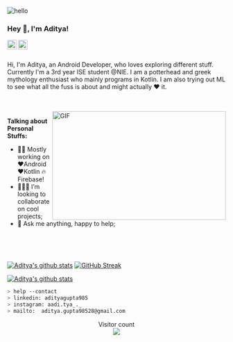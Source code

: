 
![hello](https://media.giphy.com/media/3ornk57KwDXf81rjWM/giphy.gif)

### Hey 👋, I'm Aditya!

<a href="https://twitter.com/Fsociety_98_">
  <img align="left" alt="AdityaGupta" | Twitter" width="22px" src="https://cdn.jsdelivr.net/npm/simple-icons@v3/icons/twitter.svg" />
</a>
<a href="https://www.linkedin.com/in/adityagupta985/">
  <img align="left" alt="Aditya's LinkdeIN" width="22px" src="https://cdn.jsdelivr.net/npm/simple-icons@v3/icons/linkedin.svg" />
</a>


<br />
<br />

Hi, I'm Aditya, an Android Developer, who loves exploring different stuff. Currently I'm a 3rd year ISE student @NIE. I am a potterhead and greek mythology enthusiast who mainly programs in Kotlin. I am also trying out ML to see what all the fuss is about and might actually ❤ it.

<br/>
<br/>

  <img align="right" height="250" width="400" alt="GIF" src="https://miro.medium.com/max/1360/1*IRGHmiGsa16stedQvIaZfw.gif" />

**Talking about Personal Stuffs:**

- 👨‍💻 Mostly working on ❤️Android ❤️Kotlin 🔥Firebase!
- 👨🏻‍💻 I’m looking to collaborate on cool projects;
- 💬 Ask me anything, happy to help;
<br/>
<br/>
<br/>
                                     
                                                                                       
[![Aditya's github stats](https://github-readme-stats.vercel.app/api?username=aadityaguptaa&show_icons=true&count_private=true)](https://github.com/aadityaguptaa/)
       [![GitHub Streak](https://github-readme-streak-stats.herokuapp.com/?user=aadityaguptaa)](https://git.io/streak-stats)

[![Aditya's github stats](https://github-readme-stats.vercel.app/api/top-langs/?username=aadityaguptaa&show_icons=true&layout=compact&exclude_repo=languageProcessing&hide=batchfile,html,css&count_private=true)](https://github.com/aadityaguptaa/)





       
````bash
> help --contact
> linkedin: adityagupta985
> instagram: aadi.tya_._
> mailto:  aditya.gupta98528@gmail.com
````
  
<p align="center"> 
  Visitor count<br>
  <img src="https://profile-counter.glitch.me/aadityaguptaa/count.svg" />
</p>


  


